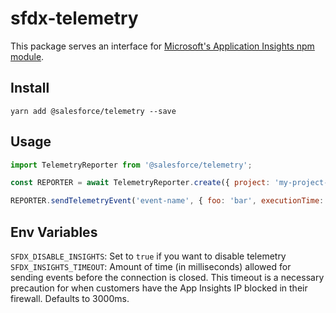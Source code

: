 # sfdx-telemetry

This package serves an interface for [Microsoft's Application Insights npm module](https://www.npmjs.com/package/applicationinsights).

## Install

`yarn add @salesforce/telemetry --save`

## Usage

```javascript
import TelemetryReporter from '@salesforce/telemetry';

const REPORTER = await TelemetryReporter.create({ project: 'my-project-name', key: 'my-instrumentation-key' });

REPORTER.sendTelemetryEvent('event-name', { foo: 'bar', executionTime: 0.5912 });
```

## Env Variables

`SFDX_DISABLE_INSIGHTS`: Set to `true` if you want to disable telemetry
`SFDX_INSIGHTS_TIMEOUT`: Amount of time (in milliseconds) allowed for sending events before the connection is closed. This timeout is a necessary precaution for when customers have the App Insights IP blocked in their firewall. Defaults to 3000ms.

